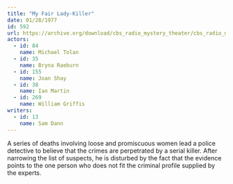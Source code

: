```yaml
---
title: "My Fair Lady-Killer"
date: 01/28/1977
id: 592
url: https://archive.org/download/cbs_radio_mystery_theater/cbs_radio_mystery_theater-0551-0600.zip/cbs_radio_mystery_theater-0551-0600%2Fcbsrmt_0592_my_fair_lady_killer.mp3
actors:  
  - id: 84
    name: Michael Tolan  
  - id: 35
    name: Bryna Raeburn  
  - id: 155
    name: Joan Shay  
  - id: 38
    name: Ian Martin  
  - id: 269
    name: William Griffis
writers:  
  - id: 13
    name: Sam Dann
---
```

A series of deaths involving loose and promiscuous women lead a police detective to believe that the crimes are perpetrated by a serial killer. After narrowing the list of suspects, he is disturbed by the fact that the evidence points to the one person who does not fit the criminal profile supplied by the experts.